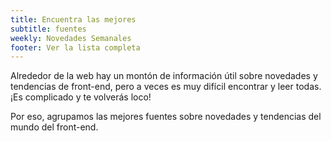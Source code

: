 ```yaml
---
title: Encuentra las mejores
subtitle: fuentes
weekly: Novedades Semanales
footer: Ver la lista completa
---
```


Alrededor de la web hay un montón de información útil sobre novedades y tendencias de front-end, pero a veces es muy difícil encontrar y leer todas. ¡Es complicado y te volverás loco!

Por eso, agrupamos las mejores fuentes sobre novedades y tendencias del mundo del front-end.